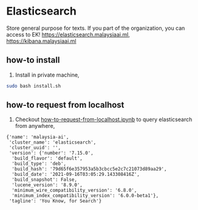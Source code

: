 # Elasticsearch
Store general purpose for texts. If you part of the organization, you can access to EK! https://elasticsearch.malaysiaai.ml, https://kibana.malaysiaai.ml

## how-to install

1. Install in private machine,

```bash
sudo bash install.sh
```

## how-to request from localhost

1. Checkout [how-to-request-from-localhost.ipynb](how-to-request-from-localhost.ipynb) to query elasticsearch from anywhere,

```text
{'name': 'malaysia-ai',
 'cluster_name': 'elasticsearch',
 'cluster_uuid': '',
 'version': {'number': '7.15.0',
  'build_flavor': 'default',
  'build_type': 'deb',
  'build_hash': '79d65f6e357953a5b3cbcc5e2c7c21073d89aa29',
  'build_date': '2021-09-16T03:05:29.143308416Z',
  'build_snapshot': False,
  'lucene_version': '8.9.0',
  'minimum_wire_compatibility_version': '6.8.0',
  'minimum_index_compatibility_version': '6.0.0-beta1'},
 'tagline': 'You Know, for Search'}
```